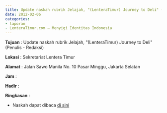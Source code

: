 ```yaml
---
title: Update naskah rubrik Jelajah, "(LenteraTimur) Journey to Deli" (Penulis - Redaksi)
date: 2012-02-06
categories:
- laporan
- LenteraTimur.com – Menyigi Identitas Indonesia
---
```




**Tujuan** : Update naskah rubrik Jelajah, "(LenteraTimur) Journey to Deli" (Penulis - Redaksi)

**Lokasi** : Sekretariat Lentera Timur 

**Alamat** : Jalan Sawo Manila No. 10 Pasar Minggu, Jakarta Selatan

**Jam** : 

**Hadir** :  


**Ringkasan** : 
* Naskah dapat dibaca [di sini](http://www.lenteratimur.com/2012/02/%e2%80%9clenteratimur-journey-to-deli%e2%80%9d/)
